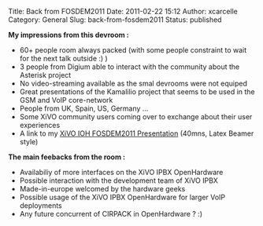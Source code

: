 Title: Back from FOSDEM2011
Date: 2011-02-22 15:12
Author: xcarcelle
Category: General
Slug: back-from-fosdem2011
Status: published

**My impressions from this devroom :**

-   60+ people room always packed (with some people constraint to wait
    for the next talk outside :) )
-   3 people from Digium able to interact with the community about the
    Asterisk project
-   No video-streaming available as the smal devrooms were not equiped
-   Great presentations of the Kamalilio project that seems to be used
    in the GSM and VoIP core-network
-   People from UK, Spain, US, Germany ...
-   Some XiVO community users coming over to exchange about their user
    experiences
-   A link to my [XiVO IOH FOSDEM2011
    Presentation](http://carcelle.fu8.com/XiVO_IOH_Presentation_FOSDEM2011_06022011.pdf "XiVO IOH FOSDEM2011 Presentation")
    (40mns, Latex Beamer style)

**The main feebacks from the room :**

-   Availabiliy of more interfaces on the XiVO IPBX OpenHardware
-   Possible interaction with the development team of XiVO IPBX
-   Made-in-europe welcomed by the hardware geeks
-   Possible usage of the XiVO IPBX OpenHardware for larger VoIP
    deployments
-   Any future concurrent of CIRPACK in OpenHardware ? :)

</p>


